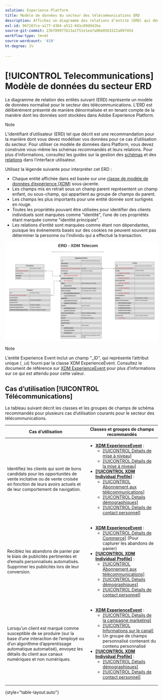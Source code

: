 ```yaml
---
solution: Experience Platform
title: Modèle de données du secteur des télécommunications ERD
description: Affichez un diagramme des relations d’entité (ERD) qui décrit un modèle de données normalisé pour le secteur des télécommunications, compatible avec le modèle de données d’expérience (XDM) à utiliser dans Adobe Experience Platform.
exl-id: 96f267ce-a177-4384-a512-841c89d942ba
source-git-commit: 23bf89977b13a1f51e1ea7a0bb0561522a09745d
workflow-type: tm+mt
source-wordcount: '419'
ht-degree: 1%

---
```


# [!UICONTROL Telecommunications] Modèle de données du secteur ERD

Le diagramme de relation des entités suivant (ERD) représente un modèle de données normalisé pour le secteur des télécommunications. L’ERD est délibérément présenté de manière dénormalisée et en tenant compte de la manière dont les données sont stockées dans Adobe Experience Platform.

>[!NOTE]
>
>L’identifiant d’utilisateur (ERD) tel que décrit est une recommandation pour la manière dont vous devez modéliser vos données pour ce cas d’utilisation du secteur. Pour utiliser ce modèle de données dans Platform, vous devez construire vous-même les schémas recommandés et leurs relations. Pour plus d’informations, consultez les guides sur la gestion des [schémas](../../ui/resources/schemas.md) et des [relations](../../tutorials/relationship-ui.md) dans l’interface utilisateur.

Utilisez la légende suivante pour interpréter cet ERD :

* Chaque entité affichée dans est basée sur une [classe de modèle de données d’expérience (XDM)](../composition.md#class) sous-jacente.
* Les champs mis en retrait sous un champ parent représentent un champ enfant, ou sous-champ, qui appartient au groupe de champs du parent.
* Les champs les plus importants pour une entité donnée sont surlignés en rouge.
* Toutes les propriétés pouvant être utilisées pour identifier des clients individuels sont marquées comme &quot;identité&quot;, l’une de ces propriétés étant marquée comme &quot;identité principale&quot;.
* Les relations d’entité sont marquées comme étant non dépendantes, puisque les événements basés sur des cookies ne peuvent souvent pas déterminer la personne ou l’individu qui a effectué la transaction.


![Exemple d’ERD pour un modèle de données du secteur des télécommunications](../../images/industries/telecom.png)

>[!NOTE]
>
>L’entité Experience Event inclut un champ &quot;_ID&quot;, qui représente l’attribut unique (`_id`) fourni par la classe XDM ExperienceEvent. Consultez le document de référence sur [XDM ExperienceEvent](../../classes/experienceevent.md) pour plus d’informations sur ce qui est attendu pour cette valeur.

## Cas d’utilisation [!UICONTROL Télécommunications]

Le tableau suivant décrit les classes et les groupes de champs de schéma recommandés pour plusieurs cas d’utilisation courants pour le secteur des télécommunications.

| Cas d’utilisation | Classes et groupes de champs recommandés |
| --- | --- |
| Identifiez les clients qui sont de bons candidats pour les opportunités de vente incitative ou de vente croisée en fonction de leurs avoirs actuels et de leur comportement de navigation. | <ul><li>**[XDM ExperienceEvent](../../classes/experienceevent.md)** :<ul><li>[[!UICONTROL Détails de mise à niveau]](../../field-groups/event/upsell-details.md)</li><li>[[!UICONTROL Détails de la mise à niveau]](../../field-groups/event/upgrade-details.md)</li></ul></li><li>**[[!UICONTROL XDM Individual Profile]](../../classes/individual-profile.md)** :<ul><li>[[!UICONTROL Abonnement aux télécommunications]](../../field-groups/profile/telecom-subscription.md)</li><li>[[!UICONTROL Détails démographiques]](../../field-groups/profile/demographic-details.md)</li><li>[[!UICONTROL Détails de contact personnel]](../../field-groups/profile/personal-contact-details.md)</li></ul></li></ul> |
| Reciblez les abandons de panier par le biais de publicités pertinentes et d’emails personnalisés automatisés. Supprimer les publicités lors de leur conversion. | <ul><li>**[XDM ExperienceEvent](../../classes/experienceevent.md)** :<ul><li>[[!UICONTROL Détails de Commerce]](../../field-groups/event/upsell-details.md) (Pour capturer les abandons de panier)</li></ul></li><li>**[[!UICONTROL XDM Individual Profile]](../../classes/individual-profile.md)** :<ul><li>[[!UICONTROL Abonnement aux télécommunications]](../../field-groups/profile/telecom-subscription.md)</li><li>[[!UICONTROL Détails démographiques]](../../field-groups/profile/demographic-details.md)</li><li>[[!UICONTROL Détails de contact personnel]](../../field-groups/profile/personal-contact-details.md)</li></ul></li></ul> |
| Lorsqu’un client est marqué comme susceptible de se produire (sur la base d’une interaction de l’employé ou d’un algorithme d’apprentissage automatique automatisé), envoyez les détails du client aux canaux numériques et non numériques. | <ul><li>**[XDM ExperienceEvent](../../classes/experienceevent.md)** :<ul><li>[[!UICONTROL Détails de la campagne marketing]](../../field-groups/event/campaign-marketing-details.md)</li><li>[[!UICONTROL Informations sur le canal]](../../field-groups/event/channel-details.md)</li><li>Un groupe de champs personnalisé contenant du contenu personnalisé</li></ul></li><li>**[[!UICONTROL XDM Individual Profile]](../../classes/individual-profile.md)** :<ul><li>[[!UICONTROL Détails démographiques]](../../field-groups/profile/demographic-details.md)</li><li>[[!UICONTROL Détails de contact personnel]](../../field-groups/profile/personal-contact-details.md)</li></ul></li></ul> |

{style="table-layout:auto"}
